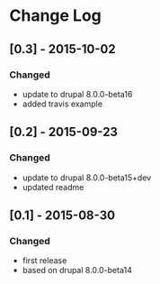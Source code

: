# Change Log

## [0.3] - 2015-10-02
### Changed
- update to drupal 8.0.0-beta16
- added travis example

## [0.2] - 2015-09-23
### Changed
- update to drupal 8.0.0-beta15+dev
- updated readme

## [0.1] - 2015-08-30
### Changed
- first release
- based on drupal 8.0.0-beta14

